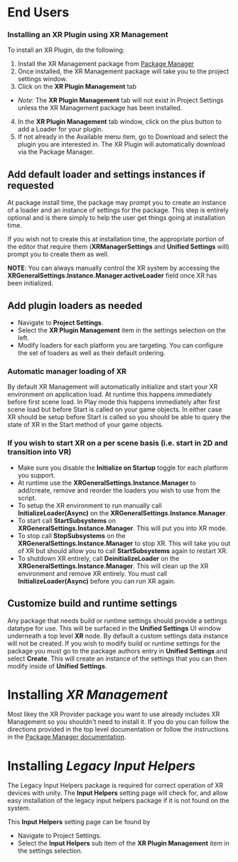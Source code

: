 # End Users

### Installing an XR Plugin using XR Management
To install an XR Plugin, do the following:
1. Install the XR Management package from [Package Manager](https://docs.unity3d.com/Packages/com.unity.package-manager-ui@latest/index.html)
2. Once installed, the XR Management package will take you to the project settings window.
3. Click on the **XR Plugin Management** tab
  - *Note*: The **XR Plugin Management** tab will not exist in Project Settings unless the XR Management package has been installed.
4. In the **XR Plugin Management** tab window, click on the plus button to add a Loader for your plugin.
5. If not already in the Available menu item, go to Download and select the plugin you are interested in. The XR Plugin will automatically download via the Package Manager. 

## Add default loader and settings instances if requested

At package install time, the package may prompt you to create an instance of a loader and an instance of settings for the package. This step is entirely optional and is there simply to help the user get things going at installation time.

If you wish not to create this at installation time, the appropriate portion of the editor that require them (**XRManagerSettings** and **Unified Settings** will) prompt you to create them as well.

**NOTE**: You can always manually control the XR system by accessing the **XRGeneralSettings.Instance.Manager.activeLoader** field once XR has been initialized.

## Add plugin loaders as needed
* Navigate to **Project Settings**.
* Select the **XR Plugin Management** item in the settings selection on the left.
* Modify loaders for each platform you are targeting. You can configure the set of loaders as well as their default ordering.

### Automatic manager loading of XR
By default XR Management will automatically initialize and start your XR environment on application load. At runtime this happens immediately before first scene load. In Play mode this happens immediately after first scene load but before Start is called on your game objects. In either case XR should be setup before Start is called so you should be able to query the state of XR in the Start method of your game objects.

### If you wish to start XR on a per scene basis (i.e. start in 2D and transition into VR)
* Make sure you disable the **Initialize on Startup** toggle for each platform you support.
* At runtime use the **XRGeneralSettings.Instance.Manager** to add/create, remove and reorder the loaders you wish to use from the script.
* To setup the XR environment to run manually call **InitializeLoader(Async)** on the **XRGeneralSettings.Instance.Manager**.
* To start call **StartSubsystems** on **XRGeneralSettings.Instance.Manager**. This will put you into XR mode.
* To stop call **StopSubsystems** on the **XRGeneralSettings.Instance.Manager** to stop XR. This will take you out of XR but should allow you to call **StartSubsystems** again to restart XR.
* To shutdown XR entirely, call **DeinitializeLoader** on the **XRGeneralSettings.Instance.Manager**. This will clean up the XR environment and remove XR entirely. You must call **InitializeLoader(Async)** before you can run XR again.

## Customize build and runtime settings

Any package that needs build or runtime settings should provide a settings datatype for use. This will be surfaced in the **Unified Settings** UI window underneath a top level **XR** node. By default a custom settings data instance will not be created. If you wish to modify build or runtime settings for the package you must go to the package authors entry in **Unified Settings** and select **Create**. This will create an instance of the settings that you can then modify inside of **Unified Settings**.

# Installing *XR Management*

Most likey the XR Provider package you want to use already includes XR Management so you shouldn't need to install it. If you do you can follow the directions provided in the top level documentation or follow the instructions in the [Package Manager documentation](https://docs.unity3d.com/Packages/com.unity.package-manager-ui@latest/index.html).

# Installing *Legacy Input Helpers*

The Legacy Input Helpers package is required for correct operation of XR devices with unity. The **Input Helpers** setting page will check for, and allow easy installation of the legacy input helpers package if it is not found on the system. 

This **Input Helpers** setting page can be found by
* Navigate to Project Settings.
* Select the **Input Helpers** sub item of the **XR Plugin Management** item in the settings selection.
